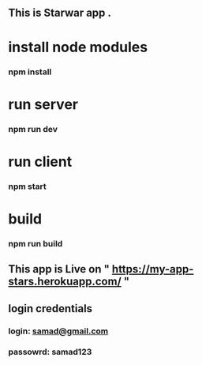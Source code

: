 ## This is Starwar app .
# install node modules 
### npm install
# run server
### npm run dev
# run client
### npm start
# build
### npm run build


## This app is Live on " https://my-app-stars.herokuapp.com/ "

## login credentials 
### login: samad@gmail.com
### passowrd: samad123
